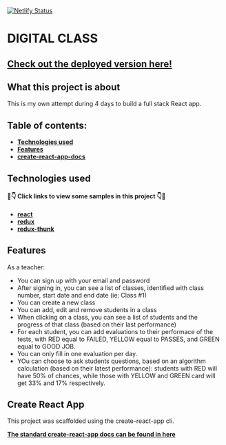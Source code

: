 [![Netlify Status](https://api.netlify.com/api/v1/badges/8a91c235-7004-403c-9efb-2a3bc9065c70/deploy-status)](https://app.netlify.com/sites/dog-quiz/deploys)

# DIGITAL CLASS

## [ Check out the deployed version here! ](https://dog-quiz.netlify.com)

## What this project is about

This is my own attempt during 4 days to build a full stack React app.

## Table of contents:

- **[Technologies used](#technologies-used)**
- **[Features](#features)**
- **[create-react-app-docs](#create-react-app)**

## Technologies used

#### 👀👇 Click links to view some samples in this project 👇👀

- **[react](./src/components/EvaluationPage.js)**
- **[redux](./src/reducers/evaluations.js)**
- **[redux-thunk](./src/actions/students.js)**

## Features

As a teacher:

- You can sign up with your email and password
- After signing in, you can see a list of classes, identified with class number, start date and end date (ie: Class #1)
- You can create a new class
- You can add, edit and remove students in a class
- When clicking on a class, you can see a list of students and the progress of that class (based on their last performance)
- For each student, you can add evaluations to their performace of the tests, with RED equal to FAILED, YELLOW equal to PASSES, and GREEN equal to GOOD JOB.
- You can only fill in one evaluation per day.
- YOu can choose to ask students questions, based on an algorithm calculation (based on their latest performance): students with RED will have 50% of chances, while those with YELLOW and GREEN card will get 33% and 17% respectively.

## Create React App

This project was scaffolded using the create-react-app cli.

**[The standard create-react-app docs can be found in here](./create-react-app-docs.md)**
